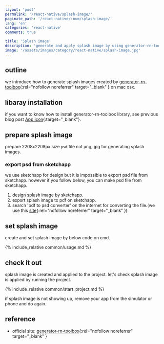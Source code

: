 ```yaml
---
layout: 'post'
permalink: '/react-native/splash-image/'
paginate_path: '/react-native/:num/splash-image/'
lang: 'en'
categories: 'react-native'
comments: true

title: 'Splash image'
description: 'generate and apply splash image by using generator-rn-toolbox'
image: '/assets/images/category/react-native/splash-image.jpg'
---
```



## outline
we introduce how to generate splash images created by [generator-rn-toolbox](https://github.com/bamlab/generator-rn-toolbox){:rel="nofollow noreferrer" target="_blank" } on mac osx.

## libaray installation
if you want to know how to install generator-rn-toolbox library, see previous blog post [App icon]({{site.url}}/{{page.categories}}/app-icon/){:target="_blank"}.

## prepare splash image
prepare 2208x2208px size ```psd``` file not png, jpg for generating splash images.

### export psd from sketchapp
we use sketchapp for design but it is impossible to export psd file from sketchapp. however if you follow below, you can make psd file from sketchapp.

1. design splash image by sketchapp.
1. export splash image to pdf on sketchapp.
1. search 'pdf to psd converter' on the internet for converting the file.(we use this [site](https://www.pdfconvertonline.com/pdf-to-psd-online.html){:rel="nofollow noreferrer" target="_blank" })

## set splash image
create and set splash image by below code on cmd.

{% include_relative common/usage.md %}

## check it out
splash image is created and applied to the project. let's check splash image is applied by running the project.

{% include_relative common/start_project.md %}

if splash image is not showing up, remove your app from the simulator or phone and do again.

## reference
- official site: [generator-rn-toolbox](https://github.com/bamlab/generator-rn-toolbox){:rel="nofollow noreferrer" target="_blank" }